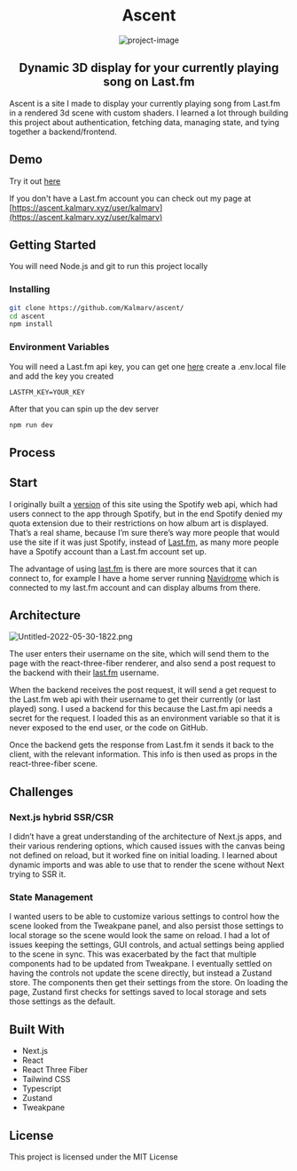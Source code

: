 <h1 align="center" id="title">Ascent</h1>

<p align="center"><img src="https://i.imgur.com/gJY1VJu.jpg" alt="project-image"></p>

<h2 id="description" align="center">Dynamic 3D display for your currently playing song on Last.fm</h2>

Ascent is a site I made to display your currently playing song from Last.fm in a rendered 3d scene with custom shaders. I learned a lot through building this project about authentication, fetching data, managing state, and tying together a backend/frontend.

## Demo

Try it out [here](https://ascent.kalmarv.xyz/)

If you don't have a Last.fm account you can check out my page at [https://ascent.kalmarv.xyz/user/kalmarv](https://ascent.kalmarv.xyz/user/kalmarv)

## Getting Started

You will need Node.js and git to run this project locally

### Installing

```bash
git clone https://github.com/Kalmarv/ascent/
cd ascent
npm install
```

### Environment Variables

You will need a Last.fm api key, you can get one [here](https://www.last.fm/api/account/create)
create a .env.local file and add the key you created
```
LASTFM_KEY=YOUR_KEY
```
After that you can spin up the dev server
```bash
npm run dev
```

## Process

## Start

I originally built a [version](https://github.com/Kalmarv/Synify) of this site using the Spotify web api, which had users connect to the app through Spotify, but in the end Spotify denied my quota extension due to their restrictions on how album art is displayed. That’s a real shame, because I’m sure there’s way more people that would use the site if it was just Spotify, instead of [Last.fm](http://last.fm), as many more people have a Spotify account than a Last.fm account set up.

The advantage of using [last.fm](http://last.fm) is there are more sources that it can connect to, for example I have a home server running [Navidrome](https://www.navidrome.org/) which is connected to my last.fm account and can display albums from there.

## Architecture

![Untitled-2022-05-30-1822.png](https://i.imgur.com/BvZrTip.png)

The user enters their username on the site, which will send them to the page with the react-three-fiber renderer, and also send a post request to the backend with their [last.fm](http://last.fm) username.

When the backend receives the post request, it will send a get request to the Last.fm web api with their username to get their currently (or last played) song. I used a backend for this because the Last.fm api needs a secret for the request. I loaded this as an environment variable so that it is never exposed to the end user, or the code on GitHub.

Once the backend gets the response from Last.fm it sends it back to the client, with the relevant information. This info is then used as props in the react-three-fiber scene.

## Challenges

### Next.js hybrid SSR/CSR

I didn’t have a great understanding of the architecture of Next.js apps, and their various rendering options, which caused issues with the canvas being not defined on reload, but it worked fine on initial loading. I learned about dynamic imports and was able to use that to render the scene without Next trying to SSR it.

### State Management

I wanted users to be able to customize various settings to control how the scene looked from the Tweakpane panel, and also persist those settings to local storage so the scene would look the same on reload. I had a lot of issues keeping the settings, GUI controls, and actual settings being applied to the scene in sync. This was exacerbated by the fact that multiple components had to be updated from Tweakpane. I eventually settled on having the controls not update the scene directly, but instead a Zustand store. The components then get their settings from the store. On loading the page, Zustand first checks for settings saved to local storage and sets those settings as the default.

## Built With
- Next.js
- React
- React Three Fiber
- Tailwind CSS
- Typescript
- Zustand
- Tweakpane

## License

This project is licensed under the MIT License
